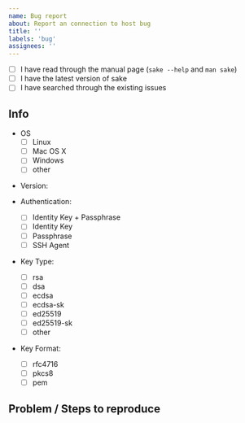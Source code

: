 ```yaml
---
name: Bug report
about: Report an connection to host bug
title: ''
labels: 'bug'
assignees: ''
---
```


- [ ] I have read through the manual page (`sake --help` and `man sake`)
- [ ] I have the latest version of sake
- [ ] I have searched through the existing issues

## Info

- OS
  - [ ] Linux
  - [ ] Mac OS X
  - [ ] Windows
  - [ ] other

<!-- run `sake --version` -->
- Version:

- Authentication:
  - [ ] Identity Key + Passphrase
  - [ ] Identity Key
  - [ ] Passphrase
  - [ ] SSH Agent

- Key Type:
  - [ ] rsa
  - [ ] dsa
  - [ ] ecdsa
  - [ ] ecdsa-sk
  - [ ] ed25519
  - [ ] ed25519-sk
  - [ ] other

- Key Format:
  - [ ] rfc4716
  - [ ] pkcs8
  - [ ] pem

## Problem / Steps to reproduce

<!-- Provide server definition and how you invoke the `sake` CLI -->

<!-- How do you invoke the `sake` CLI -->

<!-- Provide instructions on how you generated the identity key -->
